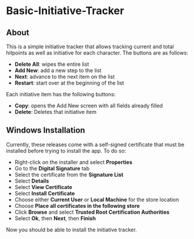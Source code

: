 # Basic-Initiative-Tracker

## About
This is a simple initiative tracker that allows tracking current and total hitpoints as well as initiative for each character. 
The buttons are as follows:

- **Delete All**: wipes the entire list
- **Add New**: add a new step to the list
- **Next**: advance to the next item on the list
- **Restart**: start over at the beginning of the list

Each initiative item has the following buttons:

- **Copy**: opens the Add New screen with all fields already filled
- **Delete**: Deletes that initiative item

## Windows Installation

Currently, these releases come with a self-signed certificate that must be installed before trying to install the app. To do so:

- Right-click on the installer and select **Properties**
- Go to the **Digital Signature** tab
- Select the certificate from the **Signature List**
- Select **Details**
- Select **View Certificate**
- Select **Install Certificate**
- Choose either **Current User** or **Local Machine** for the store location
- Choose **Place all certificates in the following store**
- Click **Browse** and select **Trusted Root Certification Authorities**
- Select **Ok**, then **Next**, then **Finish**

Now you should be able to install the initiative tracker. 

